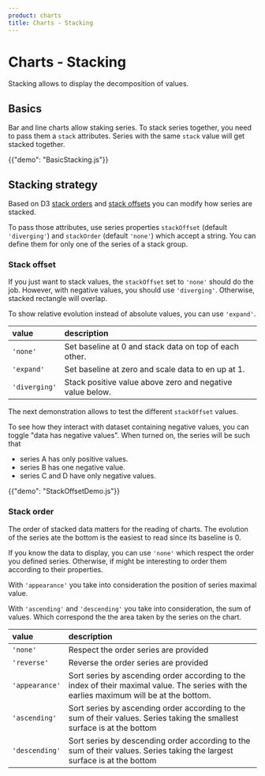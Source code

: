 ```yaml
---
product: charts
title: Charts - Stacking
---
```


# Charts - Stacking

<p class="description">Stacking allows to display the decomposition of values.</p>

## Basics

Bar and line charts allow staking series.
To stack series together, you need to pass them a `stack` attributes.
Series with the same `stack` value will get stacked together.

{{"demo": "BasicStacking.js"}}

## Stacking strategy

Based on D3 [stack orders](https://github.com/d3/d3-shape#stack-orders) and [stack offsets](https://github.com/d3/d3-shape#stack-offsets) you can modify how series are stacked.

To pass those attributes, use series properties `stackOffset` (default `'diverging'`) and `stackOrder` (default `'none'`) which accept a string.
You can define them for only one of the series of a stack group.

### Stack offset

If you just want to stack values, the `stackOffset` set to `'none'` should do the job.
However, with negative values, you should use `'diverging'`.
Otherwise, stacked rectangle will overlap.

To show relative evolution instead of absolute values, you can use `'expand'`.

| value         | description                                               |
| :------------ | :-------------------------------------------------------- |
| `'none'`      | Set baseline at 0 and stack data on top of each other.    |
| `'expand'`    | Set baseline at zero and scale data to en up at 1.        |
| `'diverging'` | Stack positive value above zero and negative value below. |

The next demonstration allows to test the different `stackOffset` values.

To see how they interact with dataset containing negative values, you can toggle "data has negative values".
When turned on, the series will be such that

- series A has only positive values.
- series B has one negative value.
- series C and D have only negative values.

{{"demo": "StackOffsetDemo.js"}}

### Stack order

The order of stacked data matters for the reading of charts.
The evolution of the series ate the bottom is the easiest to read since its baseline is 0.

If you know the data to display, you can use `'none'` which respect the order you defined series.
Otherwise, if might be interesting to order them according to their properties.

With `'appearance'` you take into consideration the position of series maximal value.

With `'ascending'` and `'descending'` you take into consideration, the sum of values.
Which correspond the the area taken by the series on the chart.

| value          | description                                                                                                                              |
| :------------- | :--------------------------------------------------------------------------------------------------------------------------------------- |
| `'none'`       | Respect the order series are provided                                                                                                    |
| `'reverse'`    | Reverse the order series are provided                                                                                                    |
| `'appearance'` | Sort series by ascending order according to the index of their maximal value. The series with the earlies maximum will be at the bottom. |
| `'ascending'`  | Sort series by ascending order according to the sum of their values. Series taking the smallest surface is at the bottom                 |
| `'descending'` | Sort series by descending order according to the sum of their values. Series taking the largest surface is at the bottom                 |
